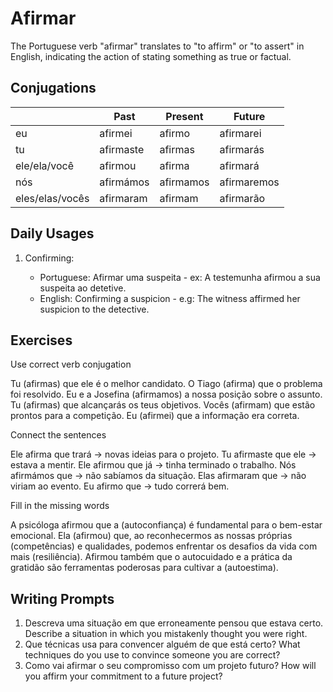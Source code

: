 # Afirmar

The Portuguese verb "afirmar" translates to "to affirm" or "to assert" in English, indicating the action of stating something as true or factual.

## Conjugations

|                 | Past      | Present   | Future      |
| --------------- | --------- | --------- | ----------- |
| eu              | afirmei   | afirmo    | afirmarei   |
| tu              | afirmaste | afirmas   | afirmarás   |
| ele/ela/você    | afirmou   | afirma    | afirmará    |
| nós             | afirmámos | afirmamos | afirmaremos |
| eles/elas/vocês | afirmaram | afirmam   | afirmarão   |

## Daily Usages

1. Confirming:

   - Portuguese: Afirmar uma suspeita - ex: A testemunha afirmou a sua suspeita ao detetive.
   - English: Confirming a suspicion - e.g: The witness affirmed her suspicion to the detective.

## Exercises

Use correct verb conjugation

Tu (afirmas) que ele é o melhor candidato.
O Tiago (afirma) que o problema foi resolvido.
Eu e a Josefina (afirmamos) a nossa posição sobre o assunto.
Tu (afirmas) que alcançarás os teus objetivos.
Vocês (afirmam) que estão prontos para a competição.
Eu (afirmei) que a informação era correta.

Connect the sentences

Ele afirma que trará -> novas ideias para o projeto.
Tu afirmaste que ele -> estava a mentir.
Ele afirmou que já -> tinha terminado o trabalho.
Nós afirmámos que -> não sabíamos da situação.
Elas afirmaram que -> não viriam ao evento.
Eu afirmo que -> tudo correrá bem.

Fill in the missing words

A psicóloga afirmou que a (autoconfiança) é fundamental para o bem-estar emocional. Ela (afirmou) que, ao reconhecermos as nossas próprias (competências) e qualidades, podemos enfrentar os desafios da vida com mais (resiliência). Afirmou também que o autocuidado e a prática da gratidão são ferramentas poderosas para cultivar a (autoestima).

## Writing Prompts

1. Descreva uma situação em que erroneamente pensou que estava certo. Describe a situation in which you mistakenly thought you were right.
2. Que técnicas usa para convencer alguém de que está certo? What techniques do you use to convince someone you are correct?
3. Como vai afirmar o seu compromisso com um projeto futuro? How will you affirm your commitment to a future project?
